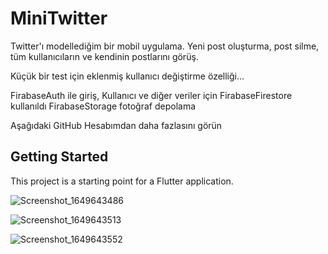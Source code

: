 # MiniTwitter

Twitter'ı modellediğim bir mobil uygulama. Yeni post oluşturma, post silme, tüm kullanıcıların ve kendinin postlarını görüş.

Küçük bir test için eklenmiş kullanıcı değiştirme özelliği... 

FirabaseAuth ile giriş,
Kullanıcı ve diğer veriler için FirabaseFirestore kullanıldı
FirabaseStorage fotoğraf depolama

Aşağıdaki GitHub Hesabımdan daha fazlasını görün

## Getting Started

This project is a starting point for a Flutter application.

![Screenshot_1649643486](https://user-images.githubusercontent.com/98164787/162654674-48bf6086-61b8-4652-8928-e9bf0e3e5851.png)

![Screenshot_1649643513](https://user-images.githubusercontent.com/98164787/162654678-0534c087-edb4-41e9-a469-9b6805bf057a.png)

![Screenshot_1649643552](https://user-images.githubusercontent.com/98164787/162654683-80dfe6e8-4e59-4c03-85ce-2f2fa29b2554.png)
